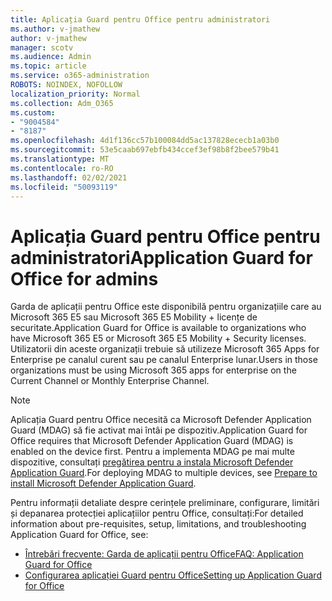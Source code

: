 ```yaml
---
title: Aplicația Guard pentru Office pentru administratori
ms.author: v-jmathew
author: v-jmathew
manager: scotv
ms.audience: Admin
ms.topic: article
ms.service: o365-administration
ROBOTS: NOINDEX, NOFOLLOW
localization_priority: Normal
ms.collection: Adm_O365
ms.custom:
- "9004584"
- "8187"
ms.openlocfilehash: 4d1f136cc57b100084dd5ac137828ececb1a03b0
ms.sourcegitcommit: 53e5caab697ebfb434ccef3ef98b8f2bee579b41
ms.translationtype: MT
ms.contentlocale: ro-RO
ms.lasthandoff: 02/02/2021
ms.locfileid: "50093119"
---
```

# <a name="application-guard-for-office-for-admins"></a><span data-ttu-id="1a670-102">Aplicația Guard pentru Office pentru administratori</span><span class="sxs-lookup"><span data-stu-id="1a670-102">Application Guard for Office for admins</span></span>

<span data-ttu-id="1a670-103">Garda de aplicații pentru Office este disponibilă pentru organizațiile care au Microsoft 365 E5 sau Microsoft 365 E5 Mobility + licențe de securitate.</span><span class="sxs-lookup"><span data-stu-id="1a670-103">Application Guard for Office is available to organizations who have Microsoft 365 E5 or Microsoft 365 E5 Mobility + Security licenses.</span></span> <span data-ttu-id="1a670-104">Utilizatorii din aceste organizații trebuie să utilizeze Microsoft 365 Apps for Enterprise pe canalul curent sau pe canalul Enterprise lunar.</span><span class="sxs-lookup"><span data-stu-id="1a670-104">Users in those organizations must be using Microsoft 365 apps for enterprise on the Current Channel or Monthly Enterprise Channel.</span></span>

> [!NOTE]
> <span data-ttu-id="1a670-105">Aplicația Guard pentru Office necesită ca Microsoft Defender Application Guard (MDAG) să fie activat mai întâi pe dispozitiv.</span><span class="sxs-lookup"><span data-stu-id="1a670-105">Application Guard for Office requires that Microsoft Defender Application Guard (MDAG) is enabled on the device first.</span></span> <span data-ttu-id="1a670-106">Pentru a implementa MDAG pe mai multe dispozitive, consultați [pregătirea pentru a instala Microsoft Defender Application Guard](https://docs.microsoft.com/windows/security/threat-protection/microsoft-defender-application-guard/install-md-app-guard).</span><span class="sxs-lookup"><span data-stu-id="1a670-106">For deploying MDAG to multiple devices, see [Prepare to install Microsoft Defender Application Guard](https://docs.microsoft.com/windows/security/threat-protection/microsoft-defender-application-guard/install-md-app-guard).</span></span>

<span data-ttu-id="1a670-107">Pentru informații detaliate despre cerințele preliminare, configurare, limitări și depanarea protecției aplicațiilor pentru Office, consultați:</span><span class="sxs-lookup"><span data-stu-id="1a670-107">For detailed information about pre-requisites, setup, limitations, and troubleshooting Application Guard for Office, see:</span></span>

- [<span data-ttu-id="1a670-108">Întrebări frecvente: Garda de aplicații pentru Office</span><span class="sxs-lookup"><span data-stu-id="1a670-108">FAQ: Application Guard for Office</span></span>](https://support.microsoft.com/office/application-guard-for-office-9e0fb9c2-ffad-43bf-8ba3-78f785fdba46)
- [<span data-ttu-id="1a670-109">Configurarea aplicației Guard pentru Office</span><span class="sxs-lookup"><span data-stu-id="1a670-109">Setting up Application Guard for Office</span></span>](https://docs.microsoft.com/microsoft-365/security/office-365-security/install-app-guard)
